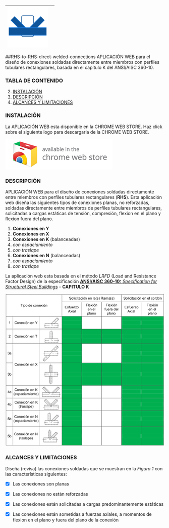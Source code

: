 
| ![logo](https://raw.githubusercontent.com/rreichel86/RHS-to-RHS-direct-welded-connections/master/icono-128.png)  |  |
|--------------------------|-------------------------------------|


##RHS-to-RHS-direct-welded-connections
APLICACIÓN WEB para el diseño de conexiones soldadas directamente entre miembros con perfiles tubulares rectangulares, basada en el capitulo K del ANSI/AISC 360-10.

### TABLA DE CONTENIDO 
2. [INSTALACIÓN](#INSTALACION)
3. [DESCRIPCIÓN](#DESCRIPCION)
4. [ALCANCES Y LIMITACIONES](#ALCANCES-LIMITACIONES)

### <a name="INSTALACION"></a>INSTALACIÓN
La APLICACIÓN WEB esta disponible en la CHROME WEB STORE.
Haz click sobre el siguiente logo para descargarla de la CHROME WEB STORE.

<a target="_blank" href="https://chrome.google.com/webstore/detail/rhs-to-rhs-direct-welded/ckefmoilgkjmgmecdekedggknlocldlg">![Try it now in the Chrome web store](https://raw.githubusercontent.com/rreichel86/RHS-to-RHS-direct-welded-connections/master/capturas/ChromeWebStore_340x96.png "HAZ CLICK PARA DESCARGARLA")</a>

### <a name="DESCRIPCION"></a>DESCRIPCIÓN
APLICACIÓN WEB para el diseño de conexiones soldadas directamente entre miembros con perfiles tubulares rectangulares (**RHS**).
Esta aplicación web diseña las siguientes tipos de conexiones planas, no reforzadas, soldadas directamente entre miembros de perfiles tubulares rectangulares, solicitadas a cargas estáticas de tensión, compresión, flexion en el plano y flexion fuera del plano. 

1. **Conexiones en Y**
1. **Conexiones en X**
1. **Conexiones en K** (balanceadas)
  1. *con espaciamiento*
  2. *con traslape*
1. **Conexiones en N** (balanceadas)
  1. *con espaciamiento*
  2. *con traslape*

La aplicación web esta basada en el método *LRFD* (Load and Resistance Factor Design) de la especificación [**ANSI/AISC 360-10:** *Specification for Structural Steel Buildings*](https://www.aisc.org/WorkArea/showcontent.aspx?id=26516) - **CAPITULO K** 

![conexiones](https://raw.githubusercontent.com/rreichel86/RHS-to-RHS-direct-welded-connections/master/capturas/conexiones.png "Figura 1")

### <a name="ALCANCES-LIMITACIONES"></a>ALCANCES Y LIMITACIONES
Diseña (revisa) las conexiones soldadas que se muestran en la *Figura 1* con las características siguientes:

- [x] Las conexiones son planas 
- [x] Las conexiones no están reforzadas
- [x] Las conexiones están solicitadas a cargas predominantemente estáticas
- [x] Las conexiones están sometidas a fuerzas axiales, a momentos de flexion en el plano y fuera del plano de la conexión








 
